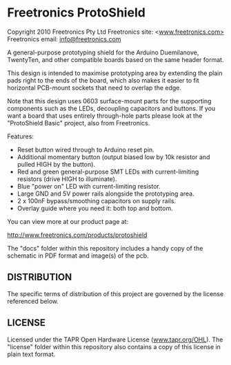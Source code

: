 Freetronics ProtoShield
=============================
Copyright 2010 Freetronics Pty Ltd
Freetronics site:  <www.freetronics.com>
Freetronics email: <info@freetronics.com>

A general-purpose prototyping shield for the Arduino Duemilanove,
TwentyTen, and other compatible boards based on the same header format.

This design is intended to maximise prototyping area by extending the
plain pads right to the ends of the board, which also makes it easier
to fit horizontal PCB-mount sockets that need to overlap the edge.

Note that this design uses 0603 surface-mount parts for the supporting
components such as the LEDs, decoupling capacitors and buttons. If you
want a board that uses entirely through-hole parts please look at the
"ProtoShield Basic" project, also from Freetronics.

Features:

 * Reset button wired through to Arduino reset pin.
 * Additional momentary button (output biased low by 10k resistor and
   pulled HIGH by the button).
 * Red and green general-purpose SMT LEDs with current-limiting
   resistors (drive HIGH to illuminate).
 * Blue "power on" LED with current-limiting resistor.
 * Large GND and 5V power rails alongside the prototyping area.
 * 2 x 100nF bypass/smoothing capacitors on supply rails.
 * Overlay guide where you need it: both top and bottom.

You can view more at our product page at:

  http://www.freetronics.com/products/protoshield

The "docs" folder within this repository includes a handy copy of the
schematic in PDF format and image(s) of the pcb.

DISTRIBUTION
------------
The specific terms of distribution of this project are governed by the
license referenced below.

LICENSE
-------
Licensed under the TAPR Open Hardware License (www.tapr.org/OHL).
The "license" folder within this repository also contains a copy of
this license in plain text format.

